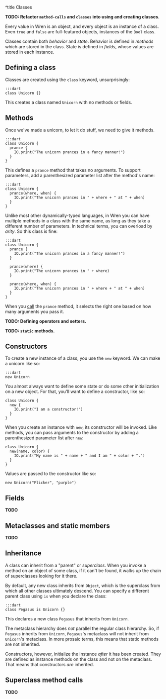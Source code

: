 ^title Classes

**TODO: Refactor `method-calls` and `classes` into using and creating classes.**

Every value in Wren is an object, and every object is an instance of a class.
Even `true` and `false` are full-featured objects, instances of the `Bool` class.

Classes contain both *behavior* and *state*. Behavior is defined in *methods* which are stored in the class. State is defined in *fields*, whose values are stored in each instance.

## Defining a class

Classes are created using the `class` keyword, unsurprisingly:

    :::dart
    class Unicorn {}

This creates a class named `Unicorn` with no methods or fields.

## Methods

Once we've made a unicorn, to let it do stuff, we need to give it methods.

    :::dart
    class Unicorn {
      prance {
        IO.print("The unicorn prances in a fancy manner!")
      }
    }

This defines a `prance` method that takes no arguments. To support parameters, add a parenthesized parameter list after the method's name:

    :::dart
    class Unicorn {
      prance(where, when) {
        IO.print("The unicorn prances in " + where + " at " + when)
      }
    }

Unlike most other dynamically-typed languages, in Wren you can have multiple methods in a class with the same name, as long as they take a different number of parameters. In technical terms, you can overload by *arity*. So this class is fine:

    :::dart
    class Unicorn {
      prance {
        IO.print("The unicorn prances in a fancy manner!")
      }

      prance(where) {
        IO.print("The unicorn prances in " + where)
      }

      prance(where, when) {
        IO.print("The unicorn prances in " + where + " at " + when)
      }
    }

When you [call](method-calls.html) the `prance` method, it selects the right one based on how many arguments you pass it.

**TODO: Defining operators and setters.**

**TODO: `static` methods.**

## Constructors

To create a new instance of a class, you use the `new` keyword. We can make a unicorn like so:

    :::dart
    new Unicorn

You almost always want to define some state or do some other initialization on a new object. For that, you'll want to define a constructor, like so:

    class Unicorn {
      new {
        IO.print("I am a constructor!")
      }
    }

When you create an instance with `new`, its constructor will be invoked. Like methods, you can pass arguments to the constructor by adding a parenthesized parameter list after `new`:

    class Unicorn {
      new(name, color) {
        IO.print("My name is " + name + " and I am " + color + ".")
      }
    }

Values are passed to the constructor like so:

    new Unicorn("Flicker", "purple")

## Fields

**TODO**

## Metaclasses and static members

**TODO**

## Inheritance

A class can inherit from a "parent" or *superclass*. When you invoke a method on an object of some class, if it can't be found, it walks up the chain of superclasses looking for it there.

By default, any new class inherits from `Object`, which is the superclass from which all other classes ultimately descend. You can specify a different parent class using `is` when you declare the class:

    :::dart
    class Pegasus is Unicorn {}

This declares a new class `Pegasus` that inherits from `Unicorn`.

The metaclass hierarchy does *not* parallel the regular class hierarchy. So, if `Pegasus` inherits from `Unicorn`, `Pegasus`'s metaclass will not inherit from `Unicorn`'s metaclass. In more prosaic terms, this means that static methods are not inherited.

Constructors, however, initialize the instance *after* it has been created. They are defined as instance methods on the class and not on the metaclass. That means that constructors *are* inherited.

## Superclass method calls

**TODO**
